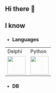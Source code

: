 ## Hi there 👋
<h2> I know </h2>

  - <h3>Languages </h3>
  <table>
  <tr>
    <td>Delphi</td>
    <td>Python</td>
  </tr>
  <tr>
    <td><img src="https://github.com/Joshdev837/Icons/blob/main/icons/Languages/delphi-logo-E73609161E-seeklogo.com.png" width="60"</td>
    <td><img src="https://github.com/Joshdev837/Icons/blob/main/icons/Languages/python-logo-only.png" width="60"></td>
  </tr>
</table>

  - <h3>DB</h3>

##


